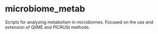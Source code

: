 microbiome_metab
================

Scripts for analyzing metabolism in microbiomes.  Focused on the use and extension of QIIME and PICRUSt methods.
